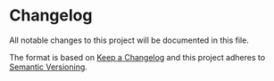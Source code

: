 # Changelog
All notable changes to this project will be documented in this file.

The format is based on [Keep a Changelog](http://keepachangelog.com/en/1.0.0/)
and this project adheres to [Semantic Versioning](http://semver.org/spec/v2.0.0.html).

<!-- {{HEADER}} -->
<!-- DO NOT EDIT THIS. -->
<!-- This file is generated by gitlab-changelog-generator -->
<!-- {{CONTENT}} -->
